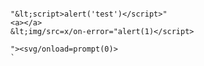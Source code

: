 ```# &lt;img src=x onerror=alert(1)

"&lt;script>alert('test')</script>"
<a></a>
&lt;img/src=x/on-error="alert(1)</script>

"><svg/onload=prompt(0)>
`
